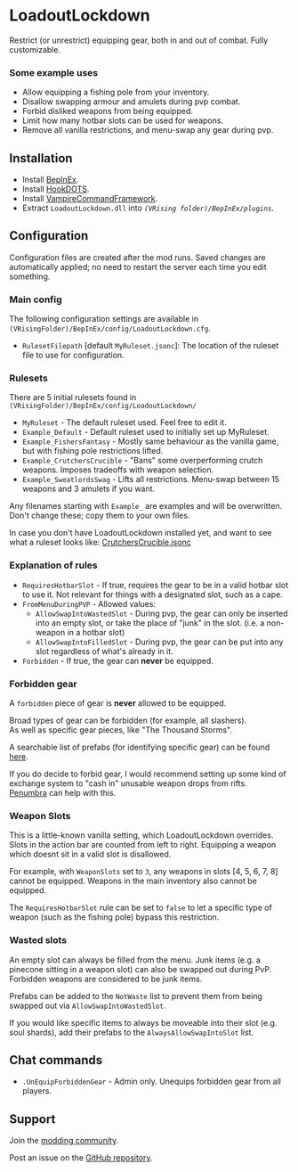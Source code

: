 # LoadoutLockdown

Restrict (or unrestrict) equipping gear, both in and out of combat. Fully customizable.

### Some example uses
- Allow equipping a fishing pole from your inventory.
- Disallow swapping armour and amulets during pvp combat.
- Forbid disliked weapons from being equipped.
- Limit how many hotbar slots can be used for weapons.
- Remove all vanilla restrictions, and menu-swap any gear during pvp.


## Installation

- Install [BepInEx](https://v-rising.thunderstore.io/package/BepInEx/BepInExPack_V_Rising/).
- Install [HookDOTS](https://thunderstore.io/c/v-rising/p/cheesasaurus/HookDOTS_API/).
- Install [VampireCommandFramework](https://thunderstore.io/c/v-rising/p/deca/VampireCommandFramework/).
- Extract `LoadoutLockdown.dll` into _`(VRising folder)/BepInEx/plugins`_.


## Configuration

Configuration files are created after the mod runs. Saved changes are automatically applied; no need to restart the server each time you edit something.

### Main config

The following configuration settings are available in `(VRisingFolder)/BepInEx/config/LoadoutLockdown.cfg`.

- `RulesetFilepath` [default `MyRuleset.jsonc`]: The location of the ruleset file to use for configuration.

### Rulesets

There are 5 initial rulesets found in `(VRisingFolder)/BepInEx/config/LoadoutLockdown/`

- `MyRuleset` - The default ruleset used. Feel free to edit it.
- `Example_Default` - Default ruleset used to initially set up MyRuleset.
- `Example_FishersFantasy` - Mostly same behaviour as the vanilla game, but with fishing pole restrictions lifted.
- `Example_CrutchersCrucible` - "Bans" some overperforming crutch weapons. Imposes tradeoffs with weapon selection.
- `Example_SweatlordsSwag` - Lifts all restrictions. Menu-swap between 15 weapons and 3 amulets if you want.

Any filenames starting with `Example_` are examples and will be overwritten. Don't change these; copy them to your own files.

In case you don't have LoadoutLockdown installed yet, and want to see what a ruleset looks like: [CrutchersCrucible.jsonc](https://github.com/cheesasaurus/ProfuselyViolentProgression/tree/main/BepInExPlugins/LoadoutLockdown/resources/presets/CrutchersCrucible.jsonc)

### Explanation of rules

- `RequiresHotbarSlot` - If true, requires the gear to be in a valid hotbar slot to use it. Not relevant for things with a designated slot, such as a cape.
- `FromMenuDuringPVP` - Allowed values:
  - `AllowSwapIntoWastedSlot` - During pvp, the gear can only be inserted into an empty slot, or take the place of "junk" in the slot. (i.e. a non-weapon in a hotbar slot)
  - `AllowSwapIntoFilledSlot` - During pvp, the gear can be put into any slot regardless of what's already in it.
- `Forbidden` - If true, the gear can **never** be equipped.

### Forbidden gear
A `forbidden` piece of gear is **never** allowed to be equipped.

Broad types of gear can be forbidden (for example, all slashers).\
As well as specific gear pieces, like "The Thousand Storms".

A searchable list of prefabs (for identifying specific gear) can be found [here](https://wiki.vrisingmods.com/prefabs/Item).


If you do decide to forbid gear, I would recommend setting up some kind of exchange system to "cash in" unusable weapon drops from rifts.\
[Penumbra](https://thunderstore.io/c/v-rising/p/zfolmt/Penumbra/) can help with this.

### Weapon Slots

This is a little-known vanilla setting, which LoadoutLockdown overrides.\
Slots in the action bar are counted from left to right. Equipping a weapon which doesnt sit in a valid slot is disallowed.

For example, with `WeaponSlots` set to `3`, any weapons in slots [4, 5, 6, 7, 8] cannot be equipped. Weapons in the main inventory also cannot be equipped.

The `RequiresHotbarSlot` rule can be set to `false` to let a specific type of weapon (such as the fishing pole) bypass this restriction.

### Wasted slots

An empty slot can always be filled from the menu. Junk items (e.g. a pinecone sitting in a weapon slot) can also be swapped out during PvP.\
Forbidden weapons are considered to be junk items.

Prefabs can be added to the `NotWaste` list to prevent them from being swapped out via `AllowSwapIntoWastedSlot`.

If you would like specific items to always be moveable into their slot (e.g. soul shards), add their prefabs to the `AlwaysAllowSwapIntoSlot` list.


## Chat commands

- `.UnEquipForbiddenGear` - Admin only. Unequips forbidden gear from all players. 


## Support

Join the [modding community](https://vrisingmods.com/discord).

Post an issue on the [GitHub repository](https://github.com/cheesasaurus/ProfuselyViolentProgression). 